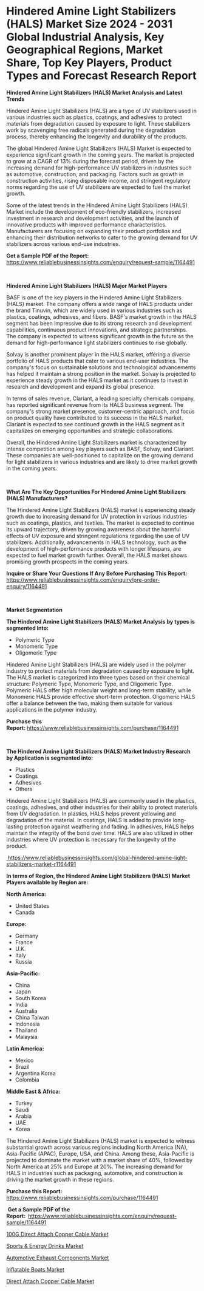 <p><h1>Hindered Amine Light Stabilizers (HALS) Market Size 2024 - 2031 Global Industrial Analysis, Key Geographical Regions, Market Share, Top Key Players, Product Types and Forecast Research Report</h1></p><p><strong>Hindered Amine Light Stabilizers (HALS) Market Analysis and Latest Trends</strong></p>
<p><p>Hindered Amine Light Stabilizers (HALS) are a type of UV stabilizers used in various industries such as plastics, coatings, and adhesives to protect materials from degradation caused by exposure to light. These stabilizers work by scavenging free radicals generated during the degradation process, thereby enhancing the longevity and durability of the products.</p><p>The global Hindered Amine Light Stabilizers (HALS) Market is expected to experience significant growth in the coming years. The market is projected to grow at a CAGR of 13% during the forecast period, driven by the increasing demand for high-performance UV stabilizers in industries such as automotive, construction, and packaging. Factors such as growth in construction activities, rising disposable income, and stringent regulatory norms regarding the use of UV stabilizers are expected to fuel the market growth.</p><p>Some of the latest trends in the Hindered Amine Light Stabilizers (HALS) Market include the development of eco-friendly stabilizers, increased investment in research and development activities, and the launch of innovative products with improved performance characteristics. Manufacturers are focusing on expanding their product portfolios and enhancing their distribution networks to cater to the growing demand for UV stabilizers across various end-use industries.</p></p>
<p><strong>Get a Sample PDF of the Report:&nbsp;</strong> <a href="https://www.reliablebusinessinsights.com/enquiry/request-sample/1164491">https://www.reliablebusinessinsights.com/enquiry/request-sample/1164491</a></p>
<p>&nbsp;</p>
<p><strong>Hindered Amine Light Stabilizers (HALS) Major Market Players</strong></p>
<p><p>BASF is one of the key players in the Hindered Amine Light Stabilizers (HALS) market. The company offers a wide range of HALS products under the brand Tinuvin, which are widely used in various industries such as plastics, coatings, adhesives, and fibers. BASF's market growth in the HALS segment has been impressive due to its strong research and development capabilities, continuous product innovations, and strategic partnerships. The company is expected to witness significant growth in the future as the demand for high-performance light stabilizers continues to rise globally.</p><p>Solvay is another prominent player in the HALS market, offering a diverse portfolio of HALS products that cater to various end-user industries. The company's focus on sustainable solutions and technological advancements has helped it maintain a strong position in the market. Solvay is projected to experience steady growth in the HALS market as it continues to invest in research and development and expand its global presence.</p><p>In terms of sales revenue, Clariant, a leading specialty chemicals company, has reported significant revenue from its HALS business segment. The company's strong market presence, customer-centric approach, and focus on product quality have contributed to its success in the HALS market. Clariant is expected to see continued growth in the HALS segment as it capitalizes on emerging opportunities and strategic collaborations.</p><p>Overall, the Hindered Amine Light Stabilizers market is characterized by intense competition among key players such as BASF, Solvay, and Clariant. These companies are well-positioned to capitalize on the growing demand for light stabilizers in various industries and are likely to drive market growth in the coming years.</p></p>
<p>&nbsp;</p>
<p><strong>What Are The Key Opportunities For Hindered Amine Light Stabilizers (HALS) Manufacturers?</strong></p>
<p><p>The Hindered Amine Light Stabilizers (HALS) market is experiencing steady growth due to increasing demand for UV protection in various industries such as coatings, plastics, and textiles. The market is expected to continue its upward trajectory, driven by growing awareness about the harmful effects of UV exposure and stringent regulations regarding the use of UV stabilizers. Additionally, advancements in HALS technology, such as the development of high-performance products with longer lifespans, are expected to fuel market growth further. Overall, the HALS market shows promising growth prospects in the coming years.</p></p>
<p><strong>Inquire or Share Your Questions If Any Before Purchasing This Report:</strong> <a href="https://www.reliablebusinessinsights.com/enquiry/pre-order-enquiry/1164491">https://www.reliablebusinessinsights.com/enquiry/pre-order-enquiry/1164491</a></p>
<p>&nbsp;</p>
<p><strong>Market Segmentation</strong></p>
<p><strong>The Hindered Amine Light Stabilizers (HALS) Market Analysis by types is segmented into:</strong></p>
<p><ul><li>Polymeric Type</li><li>Monomeric Type</li><li>Oligomeric Type</li></ul></p>
<p><p>Hindered Amine Light Stabilizers (HALS) are widely used in the polymer industry to protect materials from degradation caused by exposure to light. The HALS market is categorized into three types based on their chemical structure: Polymeric Type, Monomeric Type, and Oligomeric Type. Polymeric HALS offer high molecular weight and long-term stability, while Monomeric HALS provide effective short-term protection. Oligomeric HALS offer a balance between the two, making them suitable for various applications in the polymer industry.</p></p>
<p><strong>Purchase this Report:&nbsp;</strong><a href="https://www.reliablebusinessinsights.com/purchase/1164491">https://www.reliablebusinessinsights.com/purchase/1164491</a></p>
<p>&nbsp;</p>
<p><strong>The Hindered Amine Light Stabilizers (HALS) Market Industry Research by Application is segmented into:</strong></p>
<p><ul><li>Plastics</li><li>Coatings</li><li>Adhesives</li><li>Others</li></ul></p>
<p><p>Hindered Amine Light Stabilizers (HALS) are commonly used in the plastics, coatings, adhesives, and other industries for their ability to protect materials from UV degradation. In plastics, HALS helps prevent yellowing and degradation of the material. In coatings, HALS is added to provide long-lasting protection against weathering and fading. In adhesives, HALS helps maintain the integrity of the bond over time. HALS are also utilized in other industries where UV protection is necessary for the longevity of the product.</p></p>
<p><a href="https://www.reliablebusinessinsights.com/global-hindered-amine-light-stabilizers-market-r1164491">&nbsp;https://www.reliablebusinessinsights.com/global-hindered-amine-light-stabilizers-market-r1164491</a></p>
<p><strong>In terms of Region, the Hindered Amine Light Stabilizers (HALS) Market Players available by Region are:</strong></p>
<p>
    <p> <strong> North America: </strong>
        <ul>
            <li>United States</li>
            <li>Canada</li>
        </ul>
        </p> 
    <p> <strong> Europe: </strong>
        <ul>
            <li>Germany</li>
            <li>France</li>
            <li>U.K.</li>
            <li>Italy</li>
            <li>Russia</li>
        </ul>
        </p> 
    <p> <strong> Asia-Pacific: </strong>
        <ul>
            <li>China</li>
            <li>Japan</li>
            <li>South Korea</li>
            <li>India</li>
            <li>Australia</li>
            <li>China Taiwan</li>
            <li>Indonesia</li>
            <li>Thailand</li>
            <li>Malaysia</li>
        </ul>
        </p> 
    <p> <strong> Latin America: </strong>
        <ul>
            <li>Mexico</li>
            <li>Brazil</li>
            <li>Argentina Korea</li>
            <li>Colombia</li>
        </ul>
        </p> 
    <p> <strong> Middle East & Africa: </strong>
        <ul>
            <li>Turkey</li>
            <li>Saudi</li>
            <li>Arabia</li>
            <li>UAE</li>
            <li>Korea</li>
        </ul>
    </p>
    </p>
<p><p>The Hindered Amine Light Stabilizers (HALS) market is expected to witness substantial growth across various regions including North America (NA), Asia-Pacific (APAC), Europe, USA, and China. Among these, Asia-Pacific is projected to dominate the market with a market share of 40%, followed by North America at 25% and Europe at 20%. The increasing demand for HALS in industries such as packaging, automotive, and construction is driving the market growth in these regions.</p></p>
<p><strong>Purchase this Report: </strong><a href="https://www.reliablebusinessinsights.com/purchase/1164491">https://www.reliablebusinessinsights.com/purchase/1164491</a></p>
<p>&nbsp;<strong>Get a Sample PDF of the Report:&nbsp;&nbsp;</strong><a href="https://www.reliablebusinessinsights.com/enquiry/request-sample/1164491">https://www.reliablebusinessinsights.com/enquiry/request-sample/1164491</a></p>
<p><strong></strong></p>
<p><p><a href="https://github.com/YashRP12/Market-Research-Report-List-5/blob/main/100g-direct-attach-copper-cable-market.md">100G Direct Attach Copper Cable Market</a></p><p><a href="https://issuu.com/reportprime-2/docs/sports-energy-drinks-market-size-20_73981a8092fda3">Sports & Energy Drinks Market</a></p><p><a href="https://www.linkedin.com/pulse/global-automotive-exhaust-components-industry-types-1bghc?trackingId=tnP4zhMjQEl03s9p9y8hKg%3D%3D">Automotive Exhaust Components Market</a></p><p><a href="https://www.linkedin.com/pulse/evaluating-global-inflatable-boats-market-trends-growth-5pdjf?trackingId=8EL5Ea6ph11%2B7h6fMoSa9w%3D%3D">Inflatable Boats Market</a></p><p><a href="https://github.com/xvyfpyhu18/Market-Research-Report-List-1/blob/main/direct-attach-copper-cable-market.md">Direct Attach Copper Cable Market</a></p></p>
